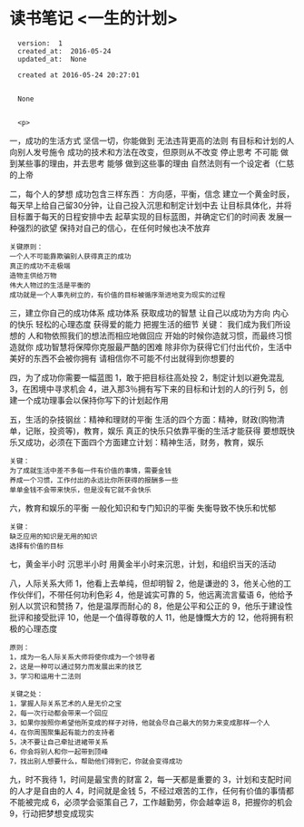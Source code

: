 
  # 读书笔记 <一生的计划>

      version:  1
      created_at:  2016-05-24
      updated_at:  None

      created at 2016-05-24 20:27:01 


      None


      <p>
      
一，成功的生活方式
坚信一切，你能做到
无法违背更高的法则
有目标和计划的人向别人发号施令
成功的技术和方法在改变，但原则从不改变
停止思考 不可能  做到某些事的理由，并去思考  能够 做到这些事的理由
自然法则有一个设定者（仁慈的上帝

二，每个人的梦想
	成功包含三样东西： 方向感，平衡，信念
	建立一个黄金时辰，每天早上给自己留30分钟，让自己投入沉思和制定计划中去
	让目标具体化，并将目标置于每天的日程安排中去
	起草实现的目标蓝图，并确定它们的时间表
	发展一种强烈的欲望
	保持对自己的信心，在任何时候也决不放弃

	关键原则：
	一个人不可能靠欺骗别人获得真正的成功
	真正的成功不走极端
	造物主供给万物
	伟大人物过的生活是平衡的
	成功就是一个人事先树立的，有价值的目标被循序渐进地变为现实的过程
三，建立你自己的成功体系
成功体系
	获取成功的智慧
	让自己以成功为方向
	内心的快乐
	轻松的心理态度
	获得爱的能力
	把握生活的细节
	关键：
	我们成为我们所设想的
	人和物依照我们的想法而相应地做回应
	开始的时候你造就习惯，而最终习惯造就你
	成功智慧将保障你克服最严酷的困难
	除非你为获得它们付出代价，生活中美好的东西不会被你拥有
	请相信你不可能不付出就得到你想要的

四，为了成功你需要一幅蓝图
	1，敢于把目标往高处投
	2，制定计划以避免混乱
	3，在困境中寻求机会
	4，进入那3％拥有写下来的目标和计划的人的行列
	5，创建一个成功理事会以保持你写下的计划起作用

五，生活的杂技钢丝：精神和理财的平衡
	生活的四个方面：精神，财政(购物清单，记账，投资等)，教育，娱乐
	真正的快乐只依靠平衡的生活才能获得
	要想既快乐又成功，必须在下面四个方面建立计划：精神生活，财务，教育，娱乐
	
	关键：
	为了成就生活中差不多每一件有价值的事情，需要金钱
	养成一个习惯，工作付出的永远比你所获得的报酬多一些
	单单金钱不会带来快乐，但是没有它就不会快乐
	
六，教育和娱乐的平衡
	一般化知识和专门知识的平衡
	失衡导致不快乐和忧郁

	关键：
	缺乏应用的知识是无用的知识
	选择有价值的目标

七，黄金半小时
	沉思半小时
	用黄金半小时来沉思，计划，和组织当天的活动

八，人际关系大师
	1，他看上去单纯，但却明智
	2，他是谦逊的
	3，他关心他的工作伙伴们，不带任何功利色彩
	4，他是诚实可靠的
	5，他远离流言蜚语
	6，他给予别人以赏识和赞扬
	7，他是温厚而耐心的
	8，他是公平和公正的
	9，他乐于建设性批评和接受批评
	10，他是一个值得尊敬的人
	11，他是慷慨大方的
	12，他将拥有积极的心理态度

	原则：
	1，成为一名人际关系大师将使你成为一个领导者
	2，这是一种可以通过努力而发展出来的技艺
	3，学习和运用十二法则
	
	关键之处：
	1，掌握人际关系艺术的人是无价之宝
	2，每一次行动都会带来一个回应
	3，如果你按照你希望他所变成的样子对待，他就会尽自己最大的努力来变成那样一个人
	4，在你周围聚集起有能力的支持者
	5，决不要让自己牵扯进裙带关系
	6，你会将别人和你一起带到顶峰
	7，找出别人想要什么，帮助他们得到它，你就会变得成功

九，时不我待
	1，时间是最宝贵的财富
	2，每一天都是重要的
	3，计划和支配时间的人才是自由的人
	4，时间就是金钱
	5，不经过艰苦的工作，任何有价值的事情都不能被完成
	6，必须学会驱策自己
	7，工作越勤劳，你会越幸运
	8，把握你的机会
	9，行动把梦想变成现实
      </p>

  